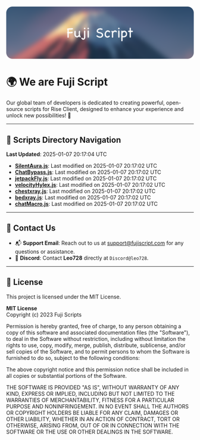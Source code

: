![Banner](.github/b.webp)

# 🌍 **We are Fuji Script**

Our global team of developers is dedicated to creating powerful, open-source scripts for Rise Client, designed to enhance your experience and unlock new possibilities! 🌟

---
<!-- SCRIPTS_NAVIGATION_START -->
## 📂 **Scripts Directory Navigation**

**Last Updated**: 2025-01-07 20:17:04 UTC

- **[SilentAura.js](scripts/SilentAura.js)**: Last modified on 2025-01-07 20:17:02 UTC
- **[ChatBypass.js](scripts/ChatBypass.js)**: Last modified on 2025-01-07 20:17:02 UTC
- **[jetpackFly.js](scripts/jetpackFly.js)**: Last modified on 2025-01-07 20:17:02 UTC
- **[velocityHylex.js](scripts/velocityHylex.js)**: Last modified on 2025-01-07 20:17:02 UTC
- **[chestxray.js](scripts/chestxray.js)**: Last modified on 2025-01-07 20:17:02 UTC
- **[bedxray.js](scripts/bedxray.js)**: Last modified on 2025-01-07 20:17:02 UTC
- **[chatMacro.js](scripts/chatMacro.js)**: Last modified on 2025-01-07 20:17:02 UTC

<!-- SCRIPTS_NAVIGATION_END -->

---

## 💬 **Contact Us**  
- 📬 **Support Email**: Reach out to us at [support@fujiscript.com](mailto:support@fujiscript.com) for any questions or assistance.  
- 💬 **Discord**: Contact **Leo728** directly at `Discord@leo728`.

---

## 📜 **License**

This project is licensed under the MIT License.  

**MIT License**  
Copyright (c) 2023 Fuji Scripts  

Permission is hereby granted, free of charge, to any person obtaining a copy of this software and associated documentation files (the "Software"), to deal in the Software without restriction, including without limitation the rights to use, copy, modify, merge, publish, distribute, sublicense, and/or sell copies of the Software, and to permit persons to whom the Software is furnished to do so, subject to the following conditions:  

The above copyright notice and this permission notice shall be included in all copies or substantial portions of the Software.  

THE SOFTWARE IS PROVIDED "AS IS", WITHOUT WARRANTY OF ANY KIND, EXPRESS OR IMPLIED, INCLUDING BUT NOT LIMITED TO THE WARRANTIES OF MERCHANTABILITY, FITNESS FOR A PARTICULAR PURPOSE AND NONINFRINGEMENT. IN NO EVENT SHALL THE AUTHORS OR COPYRIGHT HOLDERS BE LIABLE FOR ANY CLAIM, DAMAGES OR OTHER LIABILITY, WHETHER IN AN ACTION OF CONTRACT, TORT OR OTHERWISE, ARISING FROM, OUT OF OR IN CONNECTION WITH THE SOFTWARE OR THE USE OR OTHER DEALINGS IN THE SOFTWARE.  
